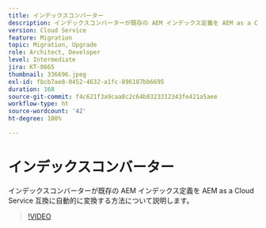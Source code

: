 ```yaml
---
title: インデックスコンバーター
description: インデックスコンバーターが既存の AEM インデックス定義を AEM as a Cloud Service 互換に自動的に変換する方法について説明します。
version: Cloud Service
feature: Migration
topic: Migration, Upgrade
role: Architect, Developer
level: Intermediate
jira: KT-8665
thumbnail: 336696.jpeg
exl-id: fbcb7ae8-0452-4632-a1fc-896187bb6695
duration: 168
source-git-commit: f4c621f3a9caa8c2c64b8323312343fe421a5aee
workflow-type: ht
source-wordcount: '42'
ht-degree: 100%

---
```


# インデックスコンバーター

インデックスコンバーターが既存の AEM インデックス定義を AEM as a Cloud Service 互換に自動的に変換する方法について説明します。

>[!VIDEO](https://video.tv.adobe.com/v/336696?quality=12&learn=on)
